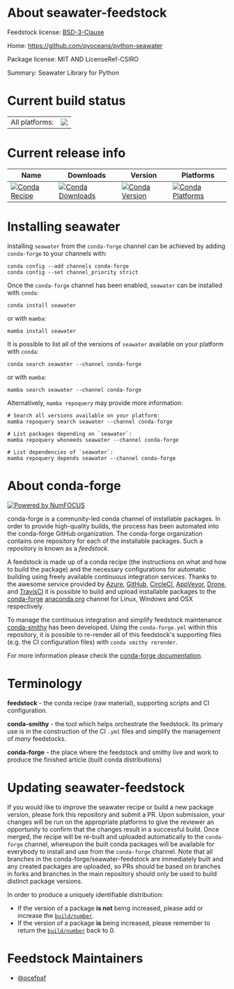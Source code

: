 About seawater-feedstock
========================

Feedstock license: [BSD-3-Clause](https://github.com/conda-forge/seawater-feedstock/blob/main/LICENSE.txt)

Home: https://github.com/pyoceans/python-seawater

Package license: MIT AND LicenseRef-CSIRO

Summary: Seawater Library for Python

Current build status
====================


<table><tr><td>All platforms:</td>
    <td>
      <a href="https://dev.azure.com/conda-forge/feedstock-builds/_build/latest?definitionId=5262&branchName=main">
        <img src="https://dev.azure.com/conda-forge/feedstock-builds/_apis/build/status/seawater-feedstock?branchName=main">
      </a>
    </td>
  </tr>
</table>

Current release info
====================

| Name | Downloads | Version | Platforms |
| --- | --- | --- | --- |
| [![Conda Recipe](https://img.shields.io/badge/recipe-seawater-green.svg)](https://anaconda.org/conda-forge/seawater) | [![Conda Downloads](https://img.shields.io/conda/dn/conda-forge/seawater.svg)](https://anaconda.org/conda-forge/seawater) | [![Conda Version](https://img.shields.io/conda/vn/conda-forge/seawater.svg)](https://anaconda.org/conda-forge/seawater) | [![Conda Platforms](https://img.shields.io/conda/pn/conda-forge/seawater.svg)](https://anaconda.org/conda-forge/seawater) |

Installing seawater
===================

Installing `seawater` from the `conda-forge` channel can be achieved by adding `conda-forge` to your channels with:

```
conda config --add channels conda-forge
conda config --set channel_priority strict
```

Once the `conda-forge` channel has been enabled, `seawater` can be installed with `conda`:

```
conda install seawater
```

or with `mamba`:

```
mamba install seawater
```

It is possible to list all of the versions of `seawater` available on your platform with `conda`:

```
conda search seawater --channel conda-forge
```

or with `mamba`:

```
mamba search seawater --channel conda-forge
```

Alternatively, `mamba repoquery` may provide more information:

```
# Search all versions available on your platform:
mamba repoquery search seawater --channel conda-forge

# List packages depending on `seawater`:
mamba repoquery whoneeds seawater --channel conda-forge

# List dependencies of `seawater`:
mamba repoquery depends seawater --channel conda-forge
```


About conda-forge
=================

[![Powered by
NumFOCUS](https://img.shields.io/badge/powered%20by-NumFOCUS-orange.svg?style=flat&colorA=E1523D&colorB=007D8A)](https://numfocus.org)

conda-forge is a community-led conda channel of installable packages.
In order to provide high-quality builds, the process has been automated into the
conda-forge GitHub organization. The conda-forge organization contains one repository
for each of the installable packages. Such a repository is known as a *feedstock*.

A feedstock is made up of a conda recipe (the instructions on what and how to build
the package) and the necessary configurations for automatic building using freely
available continuous integration services. Thanks to the awesome service provided by
[Azure](https://azure.microsoft.com/en-us/services/devops/), [GitHub](https://github.com/),
[CircleCI](https://circleci.com/), [AppVeyor](https://www.appveyor.com/),
[Drone](https://cloud.drone.io/welcome), and [TravisCI](https://travis-ci.com/)
it is possible to build and upload installable packages to the
[conda-forge](https://anaconda.org/conda-forge) [anaconda.org](https://anaconda.org/)
channel for Linux, Windows and OSX respectively.

To manage the continuous integration and simplify feedstock maintenance
[conda-smithy](https://github.com/conda-forge/conda-smithy) has been developed.
Using the ``conda-forge.yml`` within this repository, it is possible to re-render all of
this feedstock's supporting files (e.g. the CI configuration files) with ``conda smithy rerender``.

For more information please check the [conda-forge documentation](https://conda-forge.org/docs/).

Terminology
===========

**feedstock** - the conda recipe (raw material), supporting scripts and CI configuration.

**conda-smithy** - the tool which helps orchestrate the feedstock.
                   Its primary use is in the construction of the CI ``.yml`` files
                   and simplify the management of *many* feedstocks.

**conda-forge** - the place where the feedstock and smithy live and work to
                  produce the finished article (built conda distributions)


Updating seawater-feedstock
===========================

If you would like to improve the seawater recipe or build a new
package version, please fork this repository and submit a PR. Upon submission,
your changes will be run on the appropriate platforms to give the reviewer an
opportunity to confirm that the changes result in a successful build. Once
merged, the recipe will be re-built and uploaded automatically to the
`conda-forge` channel, whereupon the built conda packages will be available for
everybody to install and use from the `conda-forge` channel.
Note that all branches in the conda-forge/seawater-feedstock are
immediately built and any created packages are uploaded, so PRs should be based
on branches in forks and branches in the main repository should only be used to
build distinct package versions.

In order to produce a uniquely identifiable distribution:
 * If the version of a package **is not** being increased, please add or increase
   the [``build/number``](https://docs.conda.io/projects/conda-build/en/latest/resources/define-metadata.html#build-number-and-string).
 * If the version of a package **is** being increased, please remember to return
   the [``build/number``](https://docs.conda.io/projects/conda-build/en/latest/resources/define-metadata.html#build-number-and-string)
   back to 0.

Feedstock Maintainers
=====================

* [@ocefpaf](https://github.com/ocefpaf/)

